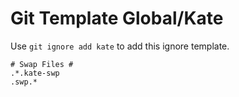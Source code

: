 Git Template Global/Kate
===

Use `git ignore add kate` to add this ignore template.

```
# Swap Files #
.*.kate-swp
.swp.*
```
